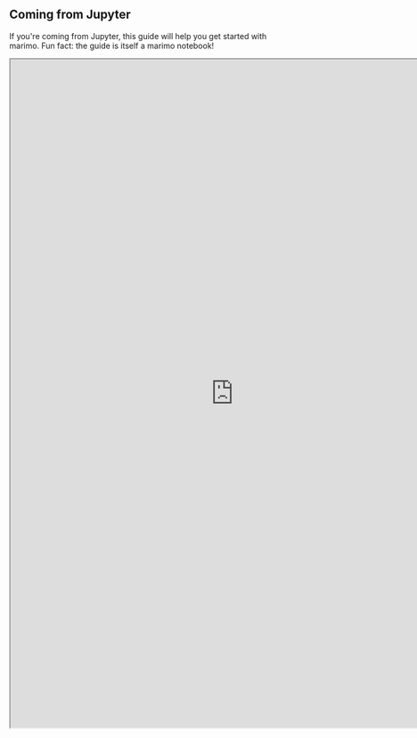 ## Coming from Jupyter

If you're coming from Jupyter, this guide will help you get started
with marimo. Fun fact: the guide is itself a marimo notebook!


<iframe src="https://marimo.app/l/oyyev5?embed=true" width=800 height=1200>
</iframe>
